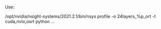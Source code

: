 Use:

/opt/nvidia/nsight-systems/2021.2.1/bin/nsys profile -o 24layers_%p_ort -t cuda,nvtx,osrt python ...


